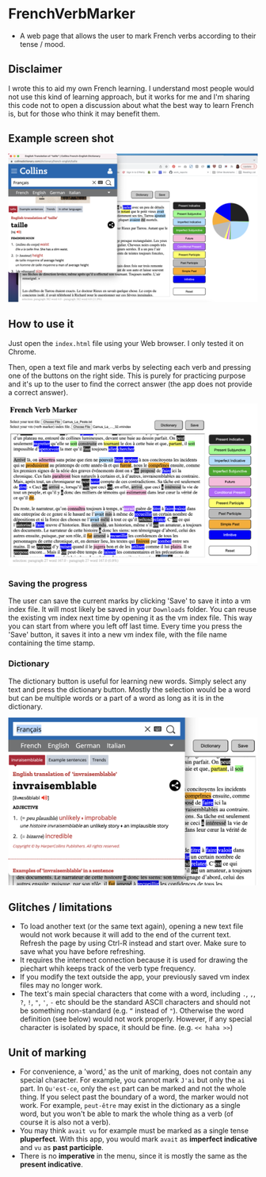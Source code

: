 # FrenchVerbMarker
* A web page that allows the user to mark French verbs according to their tense / mood.

## Disclaimer
I wrote this to aid my own French learning. I understand most people would not use this kind of learning approach, but it works for me and I'm sharing this code not to open a discussion about what the best way to learn French is, but for those who think it may benefit them. 

## Example screen shot

![](./FrenchVerbMarker_whole_screen_example.png)


## How to use it

Just open the `index.html` file using your Web browser. I only tested it on Chrome.

Then, open a text file and mark verbs by selecting each verb and pressing one of the buttons on the right side. This is purely for practicing purpose and it's up to the user to find the correct answer (the app does not provide a correct answer).

![](./FrenchVerbMarker_example.png)

### Saving the progress
The user can save the current marks by clicking 'Save' to save it into a vm index file. It will most likely be saved in your `Downloads` folder. You can reuse the existing vm index next time by opening it as the vm index file. This way you can start from where you left off last time. Every time you press the 'Save' button, it saves it into a new vm index file, with the file name containing the time stamp.

### Dictionary
The dictionary button is useful for learning new words. Simply select any text and press the dictionary button. Mostly the selection would be a word but can be multiple words or a part of a word as long as it is in the dictionary.

![](FrenchVerbMarker_dictionary_example.png)


## Glitches / limitations
* To load another text (or the same text again), opening a new text file would not work because it will add to the end of the current text. Refresh the page by using Ctrl-R instead and start over. Make sure to save what you have before refreshing.
* It requires the internect connection because it is used for drawing the piechart whih keeps track of the verb type frequency.
* If you modify the text outside the app, your previously saved vm index files may no longer work.
* The text's main special characters that come with a word, including `.`, `,`, `?`, `!`, `"`, `'`, `-` etc should be the standard ASCII characters and should not be something non-standard (e.g. `“` instead of `"`). Otherwise the word definition (see below) would not work properly. However, if any special character is isolated by space, it should be fine. (e.g. ` << haha >> `)

## Unit of marking
* For convenience, a 'word,' as the unit of marking, does not contain any special character. For example, you cannot mark `J'ai` but only the `ai` part. In `Qu'est-ce`, only the `est` part can be marked and not the whole thing. If you select past the boundary of a word, the marker would not work. For example, `peut-être` may exist in the dictionary as a single word, but you won't be able to mark the whole thing as a verb (of course it is also not a verb).
* You may think `avait vu` for example must be marked as a single tense **pluperfect**. With this app, you would mark `avait` as **imperfect indicative** and `vu` as **past participle**.
* There is no **imperative** in the menu, since it is mostly the same as the **present indicative**.


